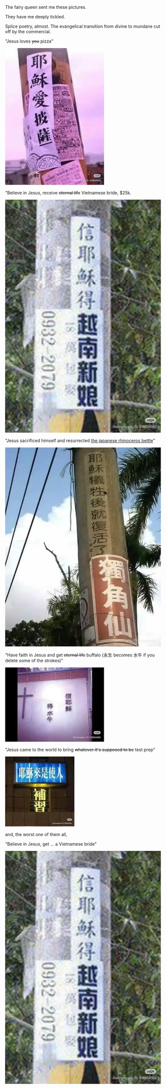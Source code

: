 The fairy queen sent me these pictures.

They have me deeply tickled.

Splice poetry, almost. The evangelical transition from divine to mundane cut off by the commercial.

"Jesus loves ~~you~~ pizza"

![Jesus loves pizza](jesus_loves_pizza.jpg)

"Believe in Jesus, receive ~~eternal life~~ Vietnamese bride, $25k.

![Believe in Jesus, receive Vietnamese bride](believe_in_jesus_receive_vietnamese_bride.webp)

"Jesus sacrificed himself and resurrected [the japanese rhinoceros bettle](https://en.wikipedia.org/wiki/Japanese_rhinoceros_beetle)"

![Jesus died and resurrected kabutosen](jesus_died_and_resurrected_kabutosen.webp)

"Have faith in Jesus and get ~~eternal life~~ buffalo (永生 becomes 水牛 if you delete some of the strokes)"

![Believe in Jesus, get buffalo](believe_in_jesus_get_buffalo.webp)

"Jesus came to the world to bring ~~whatever it's supposed to be~~ test prep"

![Jesus came to bring you test prep](jesus_came_to_bring_you_test_prep.webp)

and, the worst one of them all,

"Believe in Jesus, get ... a Vietnamese bride"

![Believe in Jesus, receive Vietnamese bride](believe_in_jesus_receive_vietnamese_bride.webp)
